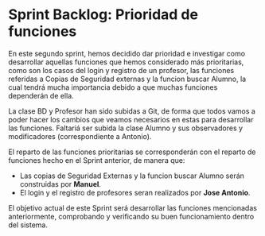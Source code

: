 # Sprint Backlog: Prioridad de funciones

En este segundo sprint, hemos decidido dar prioridad e investigar como desarrollar aquellas funciones que hemos considerado más prioritarias, como son los casos del login y registro de un profesor, las funciones referidas a Copias de Seguridad externas y la funcion buscar Alumno, la cual tendrá mucha importancia debido a que muchas funciones dependerán de ella.

La clase BD y Profesor han sido subidas a Git, de forma que todos vamos a poder hacer los cambios que veamos necesarios en estas para desarrollar las funciones. Faltariá ser subida la clase Alumno y sus observadores y modificadores (correspondiente a Antonio).

El reparto de las funciones prioritarias se corresponderán con el reparto de funciones hecho en el Sprint anterior, de manera que:

 * Las copias de Seguridad Externas y la funcion buscar Alumno serán construidas por **Manuel**.
 * El login y el registro de profesores seran realizados por **Jose Antonio**.

El objetivo actual de este Sprint será desarrollar las funciones mencionadas anteriormente, comprobando y verificando su buen funcionamiento dentro del sistema.


